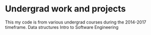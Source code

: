 # Undergrad work and projects
This my code is from various undergrad courses during the 2014-2017 timeframe.
Data structures
Intro to Software Engineering 
